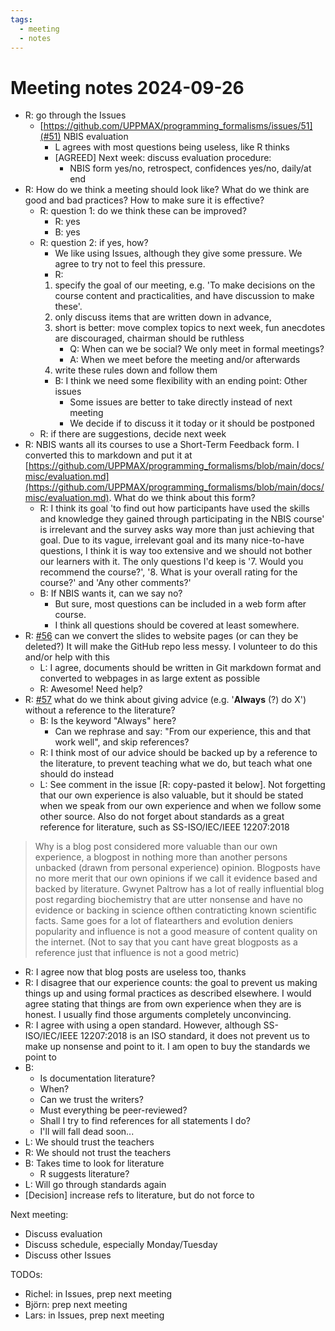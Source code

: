 ```yaml
---
tags:
  - meeting
  - notes
---
```


# Meeting notes 2024-09-26

- R: go through the Issues
    - [https://github.com/UPPMAX/programming_formalisms/issues/51](#51) NBIS evaluation
        - L agrees with most questions being useless, like R thinks
        - [AGREED] Next week: discuss evaluation procedure:
            - NBIS form yes/no, retrospect, confidences yes/no, daily/at end
- R: How do we think a meeting should look like?
  What do we think are good and bad practices?
  How to make sure it is effective?
    - R: question 1: do we think these can be improved?
        - R: yes
        - B: yes
    - R: question 2: if yes, how?
        - We like using Issues, although they give some pressure.
      We agree to try not to feel this pressure.
        - R:
      1. specify the goal of our meeting, e.g. 'To make decisions
      on the course content and practicalities, and have discussion to make these'.
      2. only discuss items that are written down in advance,
      3. short is better: move complex topics to next week, fun anecdotes
      are discouraged, chairman should be ruthless
            - Q: When can we be social? We only meet in formal meetings?
            - A: When we meet before the meeting and/or afterwards
      5. write these rules down and follow them
        - B: I think we need some flexibility with an ending point: Other issues
            - Some issues are better to take directly instead of next meeting
            - We decide if to discuss it it today or it should be postponed
    - R: if there are suggestions, decide next week
- R: NBIS wants all its courses to use a Short-Term Feedback form.
  I converted this to markdown and put it at
  [https://github.com/UPPMAX/programming_formalisms/blob/main/docs/misc/evaluation.md](https://github.com/UPPMAX/programming_formalisms/blob/main/docs/misc/evaluation.md).
  What do we think about this form?
    - R: I think its goal 'to find out how participants have used the skills and
    knowledge they gained through participating in the NBIS course' is
    irrelevant and the survey asks way more than just achieving that goal.
    Due to its vague, irrelevant goal and its many nice-to-have questions,
    I think it is way too extensive and we should not bother our learners with
    it. The only questions I'd keep is '7. Would you recommend the course?',
    '8. What is your overall rating for the course?' and 'Any other comments?'
    - B: If NBIS wants it, can we say no?
        - But sure, most questions can be included in a web form after course.
        - I think all questions should be covered at least somewhere.
- R: [#56](https://github.com/UPPMAX/programming_formalisms/issues/56)
  can we convert the slides to website pages (or can they be deleted?)
  It will make the GitHub repo less messy.
  I volunteer to do this and/or help with this
    - L: I agree, documents should be written in Git markdown format and converted to webpages in as large extent as possible
    - R: Awesome! Need help?
- R: [#57](https://github.com/UPPMAX/programming_formalisms/issues/57)
  what do we think about giving advice (e.g. '**Always** (?) do X') without
  a reference to the literature?
    - B: Is the keyword "Always" here?
        - Can we rephrase and say: "From our experience, this and that work well", and skip references?
    - R: I think most of our advice should be backed up by a reference to
    the literature, to prevent teaching what we do, but teach what one
    should do instead
    - L: See comment in the issue [R: copy-pasted it below]. 
      Not forgetting that our own experience is also valuable,
      but it should be stated when
      we speak from our own experience and when we follow some other source.
      Also do not forget about standards as a great reference for literature,
      such as SS-ISO/IEC/IEEE 12207:2018

> Why is a blog post considered more valuable than our own experience, a blogpost in nothing more than another persons unbacked (drawn from personal experience) opinion. Blogposts have no more merit that our own opinions if we call it evidence based and backed by literature.
> Gwynet Paltrow has a lot of really influential blog post regarding biochemistry that are utter nonsense and have no evidence or backing in science ofthen contraticting known scientific facts. Same goes for a lot of flatearthers and evolution deniers popularity and influence is not a good measure of content quality on the internet. (Not to say that you cant have great blogposts as a reference just that influence is not a good metric)

- R: I agree now that blog posts are useless too, thanks
- R: I disagree that our experience counts: the goal to prevent us making
    things up and using formal practices as described elsewhere.
    I would agree stating that things are from own experience when they are is
    honest. I usually find those arguments completely unconvincing.
- R: I agree with using a open standard. However, although
    SS-ISO/IEC/IEEE 12207:2018 is an ISO standard, it does not prevent us to
    make up nonsense and point to it. I am open to buy the standards we
    point to
- B:
    - Is documentation literature?
    - When?
    - Can we trust the writers?
    - Must everything be peer-reviewed?
    - Shall I try to find references for all statements I do?
    - I'll will fall dead soon...
- L: We should trust the teachers
- R: We should not trust the teachers
- B: Takes time to look for literature
    - R suggests literature?
- L: Will go through standards again
- [Decision] increase refs to literature, but do not force to


Next meeting:

- Discuss evaluation
- Discuss schedule, especially Monday/Tuesday
- Discuss other Issues

TODOs:

- Richel: in Issues, prep next meeting
- Björn: prep next meeting
- Lars: in Issues, prep next meeting

